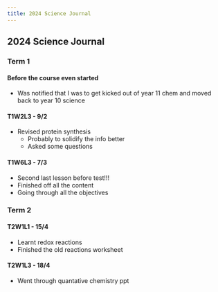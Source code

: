 ```yaml
---
title: 2024 Science Journal
---
```


## 2024 Science Journal
### Term 1
#### Before the course even started
- Was notified that I was to get kicked out of year 11 chem and moved back to year 10 science

#### T1W2L3 - 9/2
- Revised protein synthesis
    - Probably to solidify the info better
    - Asked some questions

#### T1W6L3 - 7/3
- Second last lesson before test!!!
- Finished off all the content
- Going through all the objectives

### Term 2
#### T2W1L1 - 15/4
- Learnt redox reactions
- Finished the old reactions worksheet

#### T2W1L3 - 18/4
- Went through quantative chemistry ppt